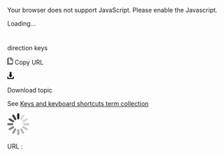 Your browser does not support JavaScript. Please enable the Javascript.

Loading...

# 

direction keys

![Copy URL](direction-keys_files/Copy.png)
Copy URL

![Download](direction-keys_files/Download.png)

Download topic

See [Keys and keyboard shortcuts term collection](https://worldready.cloudapp.net/Styleguide/Read?id=2700&topicid=27401)

![In progress](direction-keys_files/activity-large.gif)

URL :

